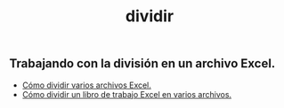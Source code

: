 ﻿---
title: dividir
second_title: Aspose.Cells Cloud Documen
type: docs
url: /es/split/
keywords: Working with splitting on an Excel file
description: Aspose.Cells Cloud REST API admite trabajar con la división en un archivo Excel. SDK admite tipos de lenguajes de desarrollo. Incluyen Android, C#, Go, Java, NodeJS, Perl, PHP, Python, Ruby y Swift.
weight: 32
kwords: Excel, Office Nube, REST API, Hoja de cálculo, PDF, CSV, Json, Markdwon, Split
---
## Trabajando con la división en un archivo Excel.

- [Cómo dividir varios archivos Excel.](/cells/es/split/multi-files/)
- [Cómo dividir un libro de trabajo Excel en varios archivos.](/cells/es/workbook/split/)
